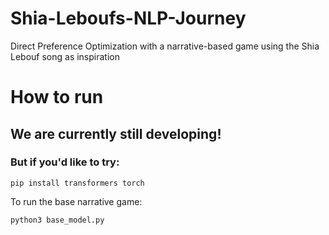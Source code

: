 # Shia-Leboufs-NLP-Journey
Direct Preference Optimization with a narrative-based game using the Shia Lebouf song as inspiration

# How to run

## We are currently still developing!
### But if you'd like to try:
```
pip install transformers torch
```
To run the base narrative game:
```
python3 base_model.py
```
